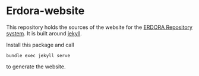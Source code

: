 # Erdora-website

This repository holds the sources of the website for the [ERDORA Repository
system](https://talar.sfb833.uni-tuebingen.de/ "go to talar"). It is built around
[jekyll](https://github.com/jekyll "go to jekyll").

Install this package and call

```bundle exec jekyll serve ```

to generate the website.

